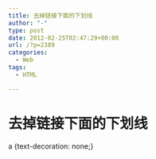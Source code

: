 ```yaml
---
title: 去掉链接下面的下划线
author: "-"
type: post
date: 2012-02-25T02:47:29+00:00
url: /?p=2389
categories:
  - Web
tags:
  - HTML

---
```

# 去掉链接下面的下划线
a {text-decoration: none;}